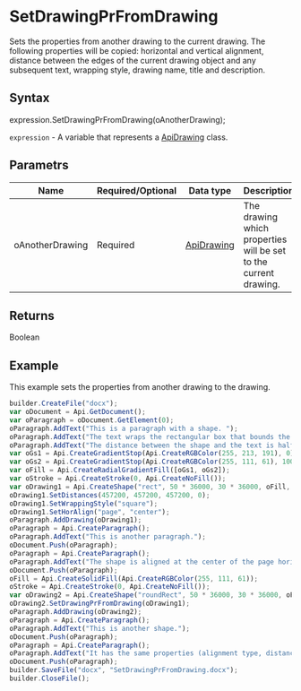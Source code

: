 # SetDrawingPrFromDrawing

Sets the properties from another drawing to the current drawing. The following properties will be copied: horizontal and vertical alignment, distance between the edges of the current drawing object and any subsequent text, wrapping style, drawing name, title and description.

## Syntax

expression.SetDrawingPrFromDrawing(oAnotherDrawing);

`expression` - A variable that represents a [ApiDrawing](../ApiDrawing.md) class.

## Parametrs

| **Name** | **Required/Optional** | **Data type** | **Description** |
| ------------- | ------------- | ------------- | ------------- |
| oAnotherDrawing | Required | [ApiDrawing](../ApiDrawing.md) | The drawing which properties will be set to the current drawing. |

## Returns

Boolean

## Example

This example sets the properties from another drawing to the drawing.

```javascript
builder.CreateFile("docx");
var oDocument = Api.GetDocument();
var oParagraph = oDocument.GetElement(0);
oParagraph.AddText("This is a paragraph with a shape. ");
oParagraph.AddText("The text wraps the rectangular box that bounds the object. ");
oParagraph.AddText("The distance between the shape and the text is half an inch (457200 English measure units).");
var oGs1 = Api.CreateGradientStop(Api.CreateRGBColor(255, 213, 191), 0);
var oGs2 = Api.CreateGradientStop(Api.CreateRGBColor(255, 111, 61), 100000);
var oFill = Api.CreateRadialGradientFill([oGs1, oGs2]);
var oStroke = Api.CreateStroke(0, Api.CreateNoFill());
var oDrawing1 = Api.CreateShape("rect", 50 * 36000, 30 * 36000, oFill, oStroke);
oDrawing1.SetDistances(457200, 457200, 457200, 0);
oDrawing1.SetWrappingStyle("square");
oDrawing1.SetHorAlign("page", "center");
oParagraph.AddDrawing(oDrawing1);
oParagraph = Api.CreateParagraph();
oParagraph.AddText("This is another paragraph.");
oDocument.Push(oParagraph);
oParagraph = Api.CreateParagraph();
oParagraph.AddText("The shape is aligned at the center of the page horizontally.");
oDocument.Push(oParagraph);
oFill = Api.CreateSolidFill(Api.CreateRGBColor(255, 111, 61));
oStroke = Api.CreateStroke(0, Api.CreateNoFill());
var oDrawing2 = Api.CreateShape("roundRect", 50 * 36000, 30 * 36000, oFill, oStroke);
oDrawing2.SetDrawingPrFromDrawing(oDrawing1);
oParagraph.AddDrawing(oDrawing2);
oParagraph = Api.CreateParagraph();
oParagraph.AddText("This is another shape.");
oDocument.Push(oParagraph);
oParagraph = Api.CreateParagraph();
oParagraph.AddText("It has the same properties (alignment type, distances and wrapping type) as the shape above.");
oDocument.Push(oParagraph);
builder.SaveFile("docx", "SetDrawingPrFromDrawing.docx");
builder.CloseFile();
```